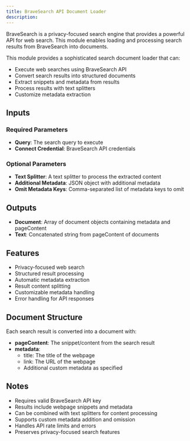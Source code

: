 ```yaml
---
title: BraveSearch API Document Loader
description: 
---
```



BraveSearch is a privacy-focused search engine that provides a powerful API for web search. This module enables loading and processing search results from BraveSearch into documents.

This module provides a sophisticated search document loader that can:
- Execute web searches using BraveSearch API
- Convert search results into structured documents
- Extract snippets and metadata from results
- Process results with text splitters
- Customize metadata extraction

## Inputs

### Required Parameters
- **Query**: The search query to execute
- **Connect Credential**: BraveSearch API credentials

### Optional Parameters
- **Text Splitter**: A text splitter to process the extracted content
- **Additional Metadata**: JSON object with additional metadata
- **Omit Metadata Keys**: Comma-separated list of metadata keys to omit

## Outputs

- **Document**: Array of document objects containing metadata and pageContent
- **Text**: Concatenated string from pageContent of documents

## Features
- Privacy-focused web search
- Structured result processing
- Automatic metadata extraction
- Result content splitting
- Customizable metadata handling
- Error handling for API responses

## Document Structure
Each search result is converted into a document with:
- **pageContent**: The snippet/content from the search result
- **metadata**:
  - title: The title of the webpage
  - link: The URL of the webpage
  - Additional custom metadata as specified

## Notes
- Requires valid BraveSearch API key
- Results include webpage snippets and metadata
- Can be combined with text splitters for content processing
- Supports custom metadata addition and omission
- Handles API rate limits and errors
- Preserves privacy-focused search features 